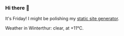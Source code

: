 ### Hi there :wave:

It's Friday! I might be polishing my [static site generator](https://github.com/bewuethr/pandoc-bash-blog).

Weather in Winterthur: clear, at +11°C.

